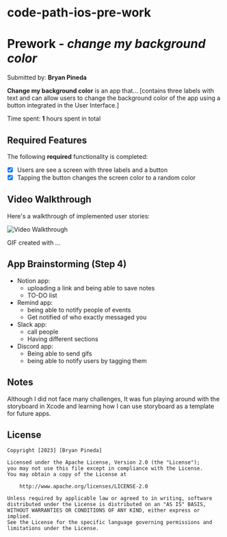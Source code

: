 # code-path-ios-pre-work

# Prework - *change my background color*

Submitted by: **Bryan Pineda**

**Change my background color** is an app that... [contains three labels with text and can allow users to change the background color of the app using a button integrated in the User Interface.] 

Time spent: **1** hours spent in total

## Required Features

The following **required** functionality is completed:

- [x] Users are see a screen with three labels and a button
- [x] Tapping the button changes the screen color to a random color
 
## Video Walkthrough

Here's a walkthrough of implemented user stories:

<img src='http://i.imgur.com/link/to/your/gif/file.gif' title='Video Walkthrough' width='' alt='Video Walkthrough' />

<!-- Replace this with whatever GIF tool you used! -->
GIF created with ...  
<!-- Recommended tools:
[Kap](https://getkap.co/) for macOS
[ScreenToGif](https://www.screentogif.com/) for Windows
[peek](https://github.com/phw/peek) for Linux. -->

## App Brainstorming (Step 4)

- Notion app:
   - uploading a link and being able to save notes
   - TO-DO list
- Remind app:
   - being able to notify people of events 
   - Get notified of who exactly messaged you
- Slack app:
   - call people
   - Having different sections
- Discord app:
   - Being able to send gifs
   - being able to notify users by tagging them 

## Notes

Although I did not face many challenges, It was fun playing around with the storyboard in Xcode and learning how I can use storyboard as a template for future apps. 

## License

    Copyright [2023] [Bryan Pineda]

    Licensed under the Apache License, Version 2.0 (the "License");
    you may not use this file except in compliance with the License.
    You may obtain a copy of the License at

        http://www.apache.org/licenses/LICENSE-2.0

    Unless required by applicable law or agreed to in writing, software
    distributed under the License is distributed on an "AS IS" BASIS,
    WITHOUT WARRANTIES OR CONDITIONS OF ANY KIND, either express or implied.
    See the License for the specific language governing permissions and
    limitations under the License.
